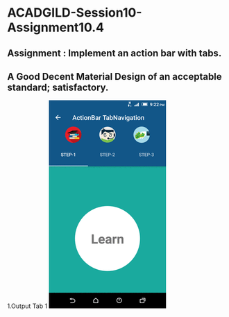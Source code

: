 # ACADGILD-Session10-Assignment10.4

## Assignment : Implement an action bar with tabs.

## A Good Decent Material Design of an acceptable standard; satisfactory.

1.Output Tab 1
![alt text](https://github.com/ashutosh00074/ACADGILD-Session10-Assignment10.4/blob/master/Output/Output.gif "Logo Title Text 1")
